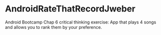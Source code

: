 # AndroidRateThatRecordJweber
Android Bootcamp Chap 6 critical thinking exercise:  App that plays 4 songs and allows you to rank them by your preference.
